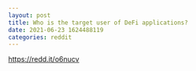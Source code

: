 ```yaml
--- 
layout: post 
title: Who is the target user of DeFi applications? 
date: 2021-06-23 1624488119 
categories: reddit 
--- 
```

https://redd.it/o6nucv